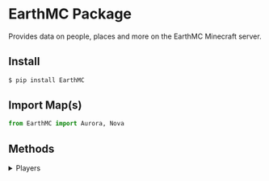 # EarthMC Package
Provides data on people, places and more on the EarthMC Minecraft server.

## Install
```bash
$ pip install EarthMC
```

## Import Map(s)
```py
from EarthMC import Aurora, Nova
```

## Methods
<details>
<summary>Players</summary>
<p>

```py 
ap = Aurora.players
print(ap()) # => Outputs all players. (Townless and Residents)
```

#### All (List)
```py
online = ap.online.all()
townless = ap.townless.all()
residents = ap.residents.all() 
```

#### Get (Object)
```py
op = ap.online.get('PlayerName')
tp = ap.townless.get('PlayerName')
res = ap.residents.get('ResidentName') 
```
</p>